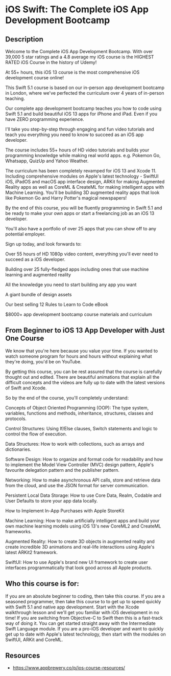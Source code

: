 # iOS Swift: The Complete iOS App Development Bootcamp

## Description
Welcome to the Complete iOS App Development Bootcamp. With over 39,000 5 star ratings and a 4.8 average my iOS course is the HIGHEST RATED iOS Course in the history of Udemy!

At 55+ hours, this iOS 13 course is the most comprehensive iOS development course online!

This Swift 5.1 course is based on our in-person app development bootcamp in London, where we've perfected the curriculum over 4 years of in-person teaching.

Our complete app development bootcamp teaches you how to code using Swift 5.1 and build beautiful iOS 13 apps for iPhone and iPad. Even if you have ZERO programming experience.

I'll take you step-by-step through engaging and fun video tutorials and teach you everything you need to know to succeed as an iOS app developer.

The course includes 55+ hours of HD video tutorials and builds your programming knowledge while making real world apps. e.g. Pokemon Go, Whatsapp, QuizUp and Yahoo Weather.

The curriculum has been completely revamped for iOS 13 and Xcode 11. Including comprehensive modules on Apple's latest technology - SwiftUI iOS, iPadOS and macOS app interface design, ARKit for making Augmented Reality apps as well as CoreML & CreateML for making intelligent apps with Machine Learning. You'll be building 3D augmented reality apps that look like Pokemon Go and Harry Potter's magical newspapers!

By the end of this course, you will be fluently programming in Swift 5.1 and be ready to make your own apps or start a freelancing job as an iOS 13 developer.

You'll also have a portfolio of over 25 apps that you can show off to any potential employer.

Sign up today, and look forwards to:

Over 55 hours of HD 1080p video content, everything you'll ever need to succeed as a iOS developer.

Building over 25 fully-fledged apps including ones that use machine learning and augmented reality

All the knowledge you need to start building any app you want

A giant bundle of design assets

Our best selling 12 Rules to Learn to Code eBook

$8000+ app development bootcamp course materials and curriculum

## From Beginner to iOS 13 App Developer with Just One Course

We know that you're here because you value your time. If you wanted to watch someone program for hours and hours without explaining what they're doing, you'd be on YouTube.

By getting this course, you can be rest assured that the course is carefully thought out and edited. There are beautiful animations that explain all the difficult concepts and the videos are fully up to date with the latest versions of Swift and Xcode.

So by the end of the course, you'll completely understand:

Concepts of Object Oriented Programming (OOP): The type system, variables, functions and methods, inheritance, structures, classes and protocols.

Control Structures: Using If/­Else clauses, Switch statements and logic to control the flow of execution.

Data Structures: How to work with collections, such as arrays and dictionaries.

Software Design: How to organize and format code for readability and how to implement the Model ­View­ Controller (MVC) design pattern, Apple's favourite delegation pattern and the publisher pattern.

Networking: How to make asynchronous API calls, store and retrieve data from the cloud, and use the JSON format for server communication.

Persistent Local Data Storage: How to use Core Data, Realm, Codable and User Defaults to store your app data locally.

How to Implement In-App Purchases with Apple StoreKit

Machine Learning: How to make artificially intelligent apps and build your own machine learning models using iOS 13's new CoreML2 and CreateML frameworks.

Augmented Reality: How to create 3D objects in augmented reality and create incredible 3D animations and real-life interactions using Apple's latest ARKit2 framework.

SwiftUI: How to use Apple's brand new UI framework to create user interfaces programmatically that look good across all Apple products.

## Who this course is for:
If you are an absolute beginner to coding, then take this course.
If you are a seasoned programmer, then take this course to to get up to speed quickly with Swift 5.1 and native app development. Start with the Xcode walkthrough lesson and we'll get you familiar with iOS development in no time!
If you are switching from Objective-C to Swift then this is a fast-track way of doing it. You can get started straight away with the Intermediate Swift Language module.
If you are a pro-iOS developer and want to quickly get up to date with Apple's latest technology, then start with the modules on SwiftUI, ARKit and CoreML.

## Resources
- https://www.appbrewery.co/p/ios-course-resources/
